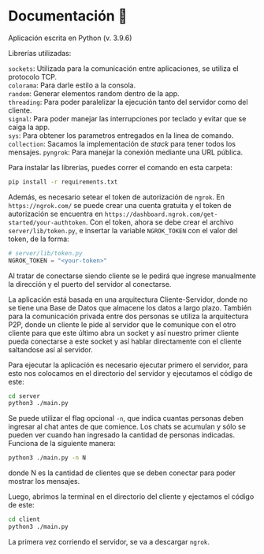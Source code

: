 # Documentación 🎨

Aplicación escrita en Python (v. 3.9.6)

Librerías utilizadas:

  `sockets`: Utilizada para la comunicación entre aplicaciones, se utiliza el protocolo TCP.  
  `colorama`: Para darle estilo a la consola.  
  `random`: Generar elementos random dentro de la app.  
  `threading`: Para poder paralelizar la ejecución tanto del servidor como del cliente.  
  `signal`: Para poder manejar las interrupciones por teclado y evitar que se caiga la app.  
  `sys`: Para obtener los parametros entregados en la linea de comando.  
  `collection`: Sacamos la implementación de *stack* para tener todos los mensajes.
  `pyngrok`: Para manejar la conexión mediante una URL pública.

Para instalar las librerías, puedes correr el comando en esta carpeta:

```bash
pip install -r requirements.txt
```

Además, es necesario setear el token de autorización de `ngrok`. En `https://ngrok.com/` se puede crear una cuenta gratuita y el token de autorización se encuentra en `https://dashboard.ngrok.com/get-started/your-authtoken`. Con el token, ahora se debe crear el archivo `server/lib/token.py`, e insertar la variable ```NGROK_TOKEN``` con el valor del token, de la forma:

``` python 
# server/lib/token.py
NGROK_TOKEN = "<your-token>"
```

Al tratar de conectarse siendo cliente se le pedirá que ingrese manualmente la dirección y el puerto del servidor al conectarse.

La aplicación está basada en una arquitectura Cliente-Servidor, donde no se tiene una Base de Datos que almacene los datos a largo plazo. También para la comunicación privada entre dos personas se utiliza la arquitectura P2P, donde un cliente le pide al servidor que le comunique con el otro cliente para que este último abra un socket y así nuestro primer cliente pueda conectarse a este socket y así hablar directamente con el cliente saltandose así al servidor.

Para ejecutar la aplicación es necesario ejecutar primero el servidor, para esto nos colocamos en el directorio del servidor y ejecutamos el código de este:

```bash
cd server
python3 ./main.py
```

Se puede utilizar el flag opcional `-n`, que indica cuantas personas deben ingresar al chat antes de que comience. Los chats se acumulan y sólo se pueden ver cuando han ingresado la cantidad de personas indicadas. Funciona de la siguiente manera:

```bash
python3 ./main.py -n N
```

donde N es la cantidad de clientes que se deben conectar para poder mostrar los mensajes.

Luego, abrimos la terminal en el directorio del cliente y ejectamos el código de este:

```bash
cd client
python3 ./main.py
```

La primera vez corriendo el servidor, se va a descargar ```ngrok```.
